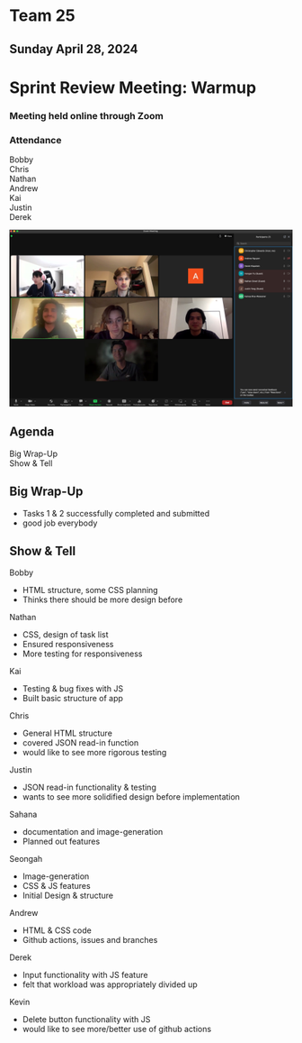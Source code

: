# Team 25
## Sunday April 28, 2024
# Sprint Review Meeting: Warmup
### Meeting held online through Zoom

### Attendance
Bobby\
Chris\
Nathan\
Andrew\
Kai\
Justin\
Derek

![img](../misc/CSE110-Team25-sprint-review.jpeg)

## Agenda
Big Wrap-Up\
Show & Tell

## Big Wrap-Up
- Tasks 1 & 2 successfully completed and submitted
- good job everybody

## Show & Tell
Bobby
- HTML structure, some CSS planning
- Thinks there should be more design before

Nathan
- CSS, design of task list
- Ensured responsiveness
- More testing for responsiveness

Kai
- Testing & bug fixes with JS
- Built basic structure of app

Chris
- General HTML structure
- covered JSON read-in function
- would like to see more rigorous testing

Justin
- JSON read-in functionality & testing
- wants to see more solidified design before implementation

Sahana
- documentation and image-generation
- Planned out features

Seongah
- Image-generation
- CSS & JS features
- Initial Design & structure

Andrew
- HTML & CSS code
- Github actions, issues and branches

Derek
- Input functionality with JS feature
- felt that workload was appropriately divided up

Kevin
- Delete button functionality with JS
- would like to see more/better use of github actions

